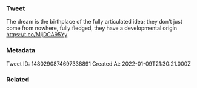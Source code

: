 ### Tweet
The dream is the birthplace of the fully articulated idea; they don't just come from nowhere, fully fledged, they have a developmental origin https://t.co/MijDCA95Yy

### Metadata
Tweet ID: 1480290874697338891
Created At: 2022-01-09T21:30:21.000Z

### Related

